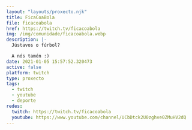 ```yaml
---
layout: "layouts/proxecto.njk"
title: FicaCoaBola
file: ficacoabola
href: https://twitch.tv/ficacoabola
img: /img/comunidade/ficacoabola.webp
description: |-
  Jústavos o fúrbol?

  A nós tamén :)
date: 2021-01-05 15:57:52.320473
active: false
platform: twitch
type: proxecto
tags:
  - twitch
  - youtube
  - deporte
redes:
  twitch: https://twitch.tv/ficacoabola
  youtube: https://www.youtube.com/channel/UCbDtck2U0zghve0ZMuHV2dQ
---
```

